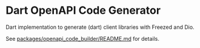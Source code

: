 # Dart OpenAPI Code Generator

Dart implementation to generate (dart) client libraries with Freezed and Dio.

See [packages/openapi_code_builder/README.md](packages/openapi_freezed_dio_builder/README.md) for details.
